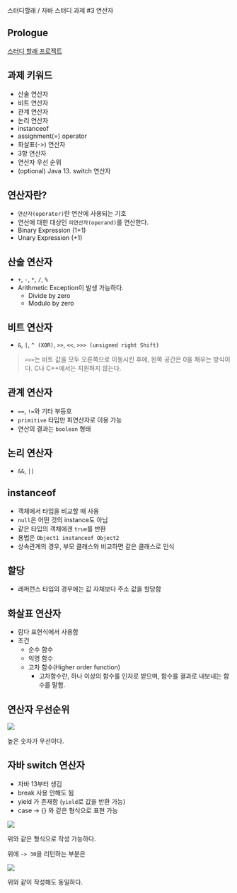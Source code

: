 스터디할래 / 자바 스터디 과제 #3 연산자

## Prologue

[스터디 할래 프로젝트](https://github.com/whiteship/live-study)

## 과제 키워드

- 산술 연산자
- 비트 연산자
- 관계 연산자
- 논리 연산자
- instanceof
- assignment(=) operator
- 화살표(->) 연산자
- 3항 연산자
- 연산자 우선 순위
- (optional) Java 13. switch 연산자

## 연산자란?

- `연산자(operator)`란 연산에 사용되는 기호
- 연산에 대한 대상인 `피연산자(operand)`를 연산한다.
- Binary Expression (1+1)
- Unary Expression (+1)

## 산술 연산자

- `+`, `-`, `*`, `/`, `%`
- Arithmetic Exception이 발생 가능하다.
  - Divide by zero
  - Modulo by zero
  
## 비트 연산자

- `&`, `|`, `^ (XOR)`, `>>`, `<<`, `>>> (unsigned right Shift)`
> `>>>`는 비트 값을 모두 오른쪽으로 이동시킨 후에, 왼쪽 공간은 0을 채우는 방식이다. C나 C++에서는 지원하지 않는다.

## 관계 연산자

- `==`, `!=`와 기타 부등호
- `primitive` 타입만 피연산자로 이용 가능
- 연산의 결과는 `boolean` 형태

## 논리 연산자

- `&&`, `||`

## instanceof

- 객체에서 타입을 비교할 때 사용
- `null`은 어떤 것의 instance도 아님
- 같은 타입의 객체에겐 `true`를 반환
- 용법은 `Object1 instanceof Object2`
- 상속관계의 경우, 부모 클래스와 비교하면 같은 클래스로 인식

## 할당

- 레퍼런스 타입의 경우에는 값 자체보다 주소 값을 할당함

## 화살표 연산자

- 람다 표현식에서 사용함
- 조건
  - 순수 함수
  - 익명 함수
  - 고차 함수(Higher order function)
    - 고차함수란, 하나 이상의 함수를 인자로 받으며, 함수를 결과로 내보내는 함수를 말함.

## 연산자 우선순위

![](https://images.velog.io/images/jakeseo_me/post/9d1e7f5c-6210-46b3-b562-791abfb1190c/image.png)

높은 숫자가 우선이다.

## 자바 switch 연산자

- 자바 13부터 생김
- break 사용 안해도 됨
- yield 가 존재함 (`yield`로 값을 반환 가능)
- case -> {} 와 같은 형식으로 표현 가능

![](https://images.velog.io/images/jakeseo_me/post/7501353d-ae14-40f4-95c1-a8fdfce47daf/image.png)

위와 같은 형식으로 작성 가능하다.

위에 `-> 30`을 리턴하는 부분은

![](https://images.velog.io/images/jakeseo_me/post/719a37ee-3d36-43ae-8581-fa6ac3b01b5c/image.png)

위와 같이 작성해도 동일하다.
